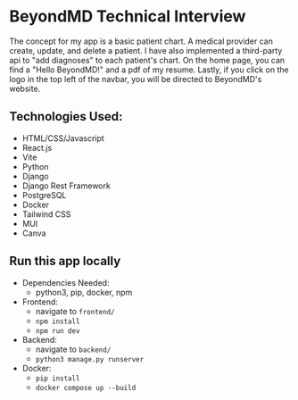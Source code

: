 # BeyondMD Technical Interview

The concept for my app is a basic patient chart. A medical provider can create, update, and delete a patient. I have also implemented a third-party api to "add diagnoses" to each patient's chart. On the home page, you can find a "Hello BeyondMD!" and a pdf of my resume. Lastly, if you click on the logo in the top left of the navbar, you will be directed to BeyondMD's website.

## Technologies Used:

-  HTML/CSS/Javascript
-  React.js
-  Vite
-  Python
-  Django
-  Django Rest Framework
-  PostgreSQL
-  Docker
-  Tailwind CSS
-  MUI
-  Canva

## Run this app locally

-  Dependencies Needed:
   -  python3, pip, docker, npm
-  Frontend:
   -  navigate to `frontend/`
   -  `npm install`
   -  `npm run dev`
-  Backend:
   -  navigate to `backend/`
   -  `python3 manage.py runserver`
-  Docker:
   -  `pip install`
   -  `docker compose up --build`
